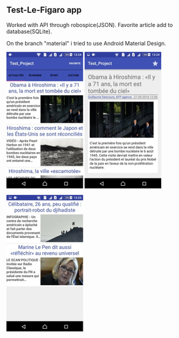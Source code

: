  Test-Le-Figaro app
 ----------------------
 Worked with API through robospice(JSON). Favorite article add to database(SQLite).
 
 On the branch "material" i tried to use Android Material Design.
 
![Image alt](https://github.com/IvanKalabanan/Test-Le-Figaro-/raw/master//s1.jpg)
![Image alt](https://github.com/IvanKalabanan/Test-Le-Figaro-/raw/master//s2.jpg)
  
![Image alt](https://github.com/IvanKalabanan/Test-Le-Figaro-/raw/master//s3.jpg)
